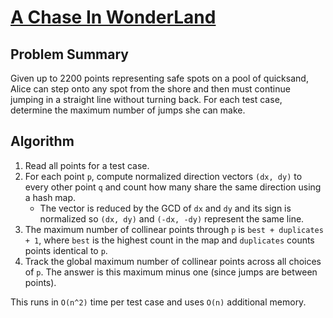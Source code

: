 # [A Chase In WonderLand](https://www.spoj.com/problems/CHASE)

## Problem Summary
Given up to 2200 points representing safe spots on a pool of quicksand,
Alice can step onto any spot from the shore and then must continue
jumping in a straight line without turning back.  For each test case,
determine the maximum number of jumps she can make.

## Algorithm
1. Read all points for a test case.
2. For each point `p`, compute normalized direction vectors `(dx, dy)` to
   every other point `q` and count how many share the same direction using
   a hash map.
   - The vector is reduced by the GCD of `dx` and `dy` and its sign is
     normalized so `(dx, dy)` and `(-dx, -dy)` represent the same line.
3. The maximum number of collinear points through `p` is
   `best + duplicates + 1`, where `best` is the highest count in the map
   and `duplicates` counts points identical to `p`.
4. Track the global maximum number of collinear points across all choices
   of `p`.  The answer is this maximum minus one (since jumps are between
   points).

This runs in `O(n^2)` time per test case and uses `O(n)` additional memory.
